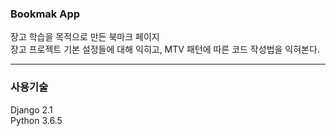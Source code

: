 ### Bookmak App    
    
장고 학습을 목적으로 만든 북마크 페이지   
장고 프로젝트 기본 설정들에 대해 익히고, MTV 패턴에 따른 코드 작성법을 익혀본다.  
  
- - -  
  
### 사용기술     
Django 2.1   
Python 3.6.5     
